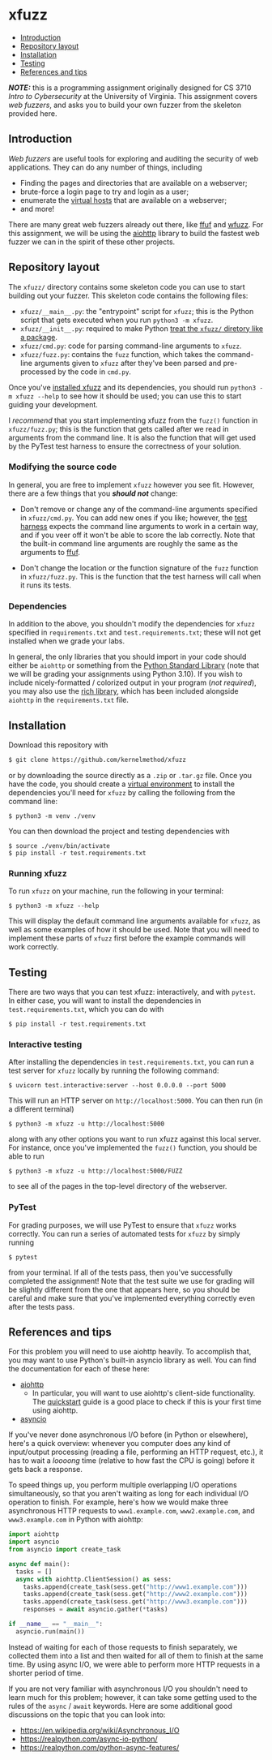 # xfuzz

- [Introduction](#introduction)
- [Repository layout](#repository-layout)
- [Installation](#installation)
- [Testing](#testing)
- [References and tips](#references-and-tips)

_**NOTE:**_ this is a programming assignment originally designed for CS 3710
*Intro to Cybersecurity* at the University of Virginia. This assignment covers
*web fuzzers*, and asks you to build your own fuzzer from the skeleton
provided here.

## Introduction

*Web fuzzers* are useful tools for exploring and auditing the security of web
applications. They can do any number of things, including

- Finding the pages and directories that are available on a webserver;
- brute-force a login page to try and login as a user;
- enumerate the [virtual hosts](https://en.wikipedia.org/wiki/Virtual_hosting)
  that are available on a webserver;
- and more!

There are many great web fuzzers already out there, like
[ffuf](https://github.com/ffuf/ffuf) and
[wfuzz](https://wfuzz.readthedocs.io/en/latest/). For this assignment, we will
be using the  [aiohttp](https://docs.aiohttp.org/en/stable/index.html) library
to build the fastest web fuzzer we can in the spirit of these other projects.

## Repository layout

The `xfuzz/` directory contains some skeleton code you can use to start building
out your fuzzer. This skeleton code contains the following files:

- `xfuzz/__main__.py`: the "entrypoint" script for `xfuzz`; this is the Python
  script that gets executed when you run `python3 -m xfuzz`.
- `xfuzz/__init__.py`: required to make Python [treat the `xfuzz/` diretory like
  a package](https://docs.python.org/3/tutorial/modules.html#packages).
- `xfuzz/cmd.py`: code for parsing command-line arguments to `xfuzz`.
- `xfuzz/fuzz.py`: contains the `fuzz` function, which takes the command-line
  arguments given to `xfuzz` after they've been parsed and pre-processed by the
  code in `cmd.py`.

Once you've [installed xfuzz](#installation) and its dependencies, you should
run `python3 -m xfuzz --help` to see how it should be used; you can use this to
start guiding your development.

I *recommend* that you start implementing xfuzz from the `fuzz()` function in
`xfuzz/fuzz.py`; this is the function that gets called after we read in
arguments from the command line. It is also the function that will get used by
the PyTest test harness to ensure the correctness of your solution.

### Modifying the source code

In general, you are free to implement `xfuzz` however you see fit. However,
there are a few things that you _**should not**_ change:

- Don't remove or change any of the command-line arguments specified in
  `xfuzz/cmd.py`. You can add new ones if you like; however, the [test
  harness](#pytest) expects the command line arguments to work in a certain way,
  and if you veer off it won't be able to score the lab correctly. Note that the
  built-in command line arguments are roughly the same as the arguments to
  [ffuf](https://github.com/ffuf/ffuf).

- Don't change the location or the function signature of the `fuzz` function in
  `xfuzz/fuzz.py`. This is the function that the test harness will call when it
  runs its tests.

### Dependencies

In addition to the above, you shouldn't modify the dependencies for `xfuzz`
specified in `requirements.txt` and `test.requirements.txt`; these will not get
installed when we grade your labs.

In general, the only libraries that you should import in your code should either
be `aiohttp` or something from the [Python Standard
Library](https://docs.python.org/3/library/index.html) (note that we will be
grading your assignments using Python 3.10). If you wish to include
nicely-formatted / colorized output in your program (*not required*), you may
also use the [rich
library](https://rich.readthedocs.io/en/stable/introduction.html), which has
been included alongside `aiohttp` in the `requirements.txt` file.

## Installation

Download this repository with

```bash
$ git clone https://github.com/kernelmethod/xfuzz
```

or by downloading the source directly as a `.zip` or `.tar.gz` file. Once you
have the code, you should create a [virtual
environment](https://docs.python.org/3/library/venv.html#venv-def) to install
the dependencies you'll need for `xfuzz` by calling the following from the
command line:

```
$ python3 -m venv ./venv
```

You can then download the project and testing dependencies with

```
$ source ./venv/bin/activate
$ pip install -r test.requirements.txt
```

### Running xfuzz

To run `xfuzz` on your machine, run the following in your terminal:

```
$ python3 -m xfuzz --help
```

This will display the default command line arguments available for `xfuzz`, as
well as some examples of how it should be used. Note that you will need to
implement these parts of `xfuzz` first before the example commands will work
correctly.

## Testing

There are two ways that you can test xfuzz: interactively, and with `pytest`. In
either case, you will want to install the dependencies in
`test.requirements.txt`, which you can do with

```
$ pip install -r test.requirements.txt
```

### Interactive testing

After installing the dependencies in `test.requirements.txt`, you can run a test
server for `xfuzz` locally by running the following command:

```
$ uvicorn test.interactive:server --host 0.0.0.0 --port 5000
```

This will run an HTTP server on `http://localhost:5000`. You can then run (in a
different terminal)

```
$ python3 -m xfuzz -u http://localhost:5000
```

along with any other options you want to run xfuzz against this local server.
For instance, once you've implemented the `fuzz()` function, you should be able
to run

```
$ python3 -m xfuzz -u http://localhost:5000/FUZZ
```

to see all of the pages in the top-level directory of the webserver.

### PyTest

For grading purposes, we will use PyTest to ensure that `xfuzz` works correctly.
You can run a series of automated tests for `xfuzz` by simply running

```
$ pytest
```

from your terminal. If all of the tests pass, then you've successfully completed
the assignment! Note that the test suite we use for grading will be slightly
different from the one that appears here, so you should be careful and make sure
that you've implemented everything correctly even after the tests pass.

## References and tips

For this problem you will need to use aiohttp heavily. To accomplish that, you
may want to use Python's built-in asyncio library as well. You can find the
documentation for each of these here:

- [aiohttp](https://docs.aiohttp.org/en/stable/index.html)
  - In particular, you will want to use aiohttp's client-side functionality. The
    [quickstart](https://docs.aiohttp.org/en/stable/client_quickstart.html)
    guide is a good place to check if this is your first time using aiohttp.
- [asyncio](https://docs.python.org/3/library/asyncio.html)

If you've never done asynchronous I/O before (in Python or elsewhere), here's a
quick overview: whenever you computer does any kind of input/output processing
(reading a file, performing an HTTP request, etc.), it has to wait a *loooong*
time (relative to how fast the CPU is going) before it gets back a response.

To speed things up, you perform multiple overlapping I/O operations
simultaneously, so that you aren't waiting as long for each individual I/O
operation to finish. For example, here's how we would make three asynchronous
HTTP requests to `www1.example.com`, `www2.example.com`, and `www3.example.com`
in Python with aiohttp:

```python
import aiohttp
import asyncio
from asyncio import create_task

async def main():
  tasks = []
  async with aiohttp.ClientSession() as sess:
    tasks.append(create_task(sess.get("http://www1.example.com")))
    tasks.append(create_task(sess.get("http://www2.example.com")))
    tasks.append(create_task(sess.get("http://www3.example.com")))
    responses = await asyncio.gather(*tasks)

if __name__ == "__main__":
  asyncio.run(main())
```

Instead of waiting for each of those requests to finish separately, we collected
them into a list and then waited for all of them to finish at the same time. By
using async I/O, we were able to perform more HTTP requests in a shorter period
of time.

If you are not very familiar with asynchronous I/O you shouldn't need to learn
much for this problem; however, it can take some getting used to the rules of
the `async` / `await` keywords. Here are some additional good discussions on the
topic that you can look into:

- https://en.wikipedia.org/wiki/Asynchronous_I/O
- https://realpython.com/async-io-python/
- https://realpython.com/python-async-features/



